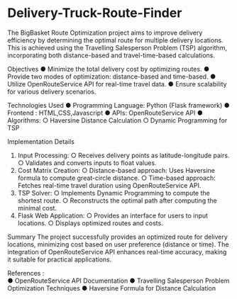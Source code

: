 # Delivery-Truck-Route-Finder
The BigBasket Route Optimization project aims to improve delivery efficiency by determining the  optimal route for multiple delivery locations. This is achieved using the Travelling Salesperson  Problem (TSP) algorithm, incorporating both distance-based and travel-time-based  calculations.

Objectives 
● Minimize the total delivery cost by optimizing routes. 
● Provide two modes of optimization: distance-based and time-based. 
● Utilize OpenRouteService API for real-time travel data. 
● Ensure scalability for various delivery scenarios. 

Technologies Used 
● Programming Language: Python (Flask framework) 
● Frontend : HTML,CSS,Javascript 
● APIs: OpenRouteService API 
● Algorithms: 
○ Haversine Distance Calculation 
○ Dynamic Programming for TSP 

Implementation Details 
1. Input Processing: 
○ Receives delivery points as latitude-longitude pairs. 
○ Validates and converts inputs to float values. 
2. Cost Matrix Creation: 
○ Distance-based approach: Uses Haversine formula to compute great-circle 
distance. 
○ Time-based approach: Fetches real-time travel duration using 
OpenRouteService API.
4. TSP Solver: 
○ Implements Dynamic Programming to compute the shortest route. 
○ Reconstructs the optimal path after computing the minimal cost.
5. Flask Web Application: 
○ Provides an interface for users to input locations. 
○ Displays optimized routes and costs.


Summary 
The project successfully provides an optimized route for delivery locations, minimizing cost 
based on user preference (distance or time). The integration of OpenRouteService API 
enhances real-time accuracy, making it suitable for practical applications. 

References :  
● OpenRouteService API Documentation 
● Travelling Salesperson Problem Optimization Techniques 
● Haversine Formula for Distance Calculation
